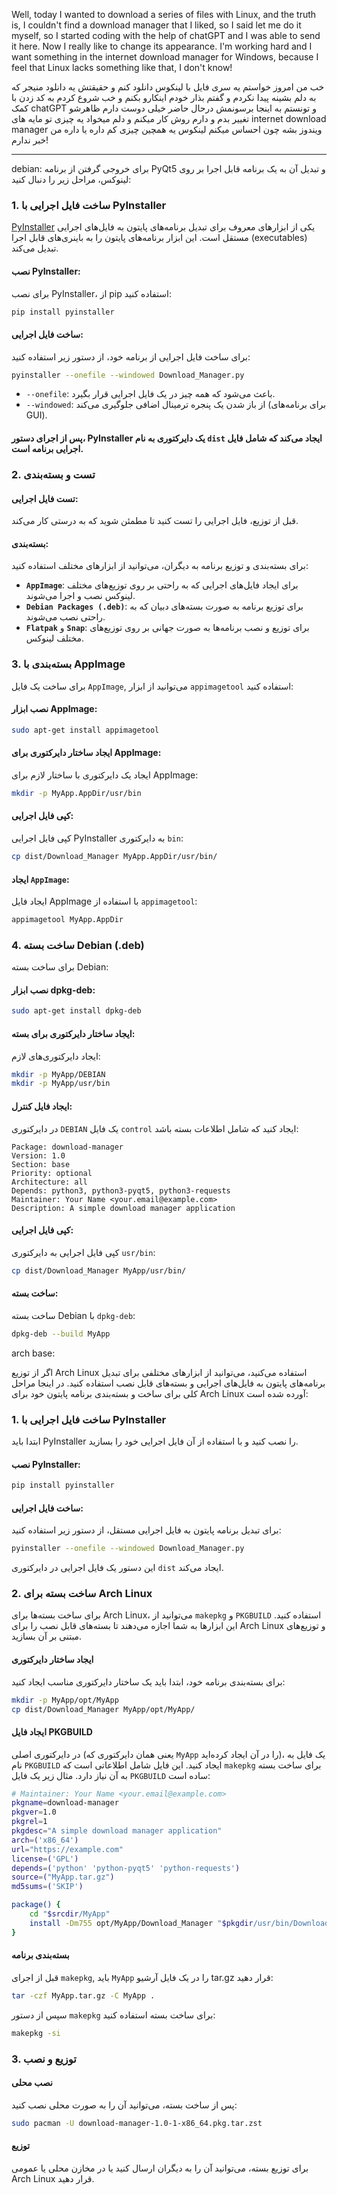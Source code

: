 Well, today I wanted to download a series of files with Linux,
and the truth is, I couldn't find a download manager that I liked, 
so I said let me do it myself, so I started coding with the help of 
chatGPT and I was able to send it here. Now I really like to change 
its appearance. I'm working hard and I want something in the internet
download manager for Windows, because I feel that Linux lacks something 
like that, I don't know!


خب من امروز خواستم یه سری 
فایل با لینکوس دانلود کنم و حقیقتش یه دانلود منیجر که به دلم بشینه پیدا
نکردم و گفتم بذار خودم اینکارو بکنم و خب شروع کردم به کد زدن با کمک 
chatGPT و تونستم به اینجا برسونمش درحال حاضر خیلی دوست دارم ظاهرشو 
تغییر بدم و دارم روش کار میکنم و دلم میخواد یه چیزی تو مایه های 
internet download manager ویندوز بشه چون احساس میکنم لینکوس یه
همچین چیزی کم داره یا داره من خبر ندارم! 

__________________________________________________________________________________________________
debian:
برای خروجی گرفتن از برنامه PyQt5 و تبدیل آن به یک برنامه قابل اجرا بر روی لینوکس، مراحل زیر را دنبال کنید:

### 1. **ساخت فایل اجرایی با PyInstaller**

[PyInstaller](https://www.pyinstaller.org/) یکی از ابزارهای معروف برای تبدیل برنامه‌های پایتون به فایل‌های اجرایی مستقل است. این ابزار برنامه‌های پایتون را به باینری‌های قابل اجرا (executables) تبدیل می‌کند.

#### نصب PyInstaller:
برای نصب PyInstaller، از pip استفاده کنید:

```bash
pip install pyinstaller
```

#### ساخت فایل اجرایی:
برای ساخت فایل اجرایی از برنامه خود، از دستور زیر استفاده کنید:

```bash
pyinstaller --onefile --windowed Download_Manager.py
```

- `--onefile`: باعث می‌شود که همه چیز در یک فایل اجرایی قرار بگیرد.
- `--windowed`: از باز شدن یک پنجره ترمینال اضافی جلوگیری می‌کند (برای برنامه‌های GUI).

#### پس از اجرای دستور، PyInstaller یک دایرکتوری به نام `dist` ایجاد می‌کند که شامل فایل اجرایی برنامه است.

### 2. **تست و بسته‌بندی**

#### تست فایل اجرایی:
قبل از توزیع، فایل اجرایی را تست کنید تا مطمئن شوید که به درستی کار می‌کند.

#### بسته‌بندی:
برای بسته‌بندی و توزیع برنامه به دیگران، می‌توانید از ابزارهای مختلف استفاده کنید:

- **`AppImage`**: برای ایجاد فایل‌های اجرایی که به راحتی بر روی توزیع‌های مختلف لینوکس نصب و اجرا می‌شوند.
- **`Debian Packages (.deb)`**: برای توزیع برنامه به صورت بسته‌های دبیان که به راحتی نصب می‌شوند.
- **`Flatpak`** و **`Snap`**: برای توزیع و نصب برنامه‌ها به صورت جهانی بر روی توزیع‌های مختلف لینوکس.

### 3. **بسته‌بندی با AppImage**

برای ساخت یک فایل `AppImage`, می‌توانید از ابزار `appimagetool` استفاده کنید:

#### نصب ابزار AppImage:
```bash
sudo apt-get install appimagetool
```

#### ایجاد ساختار دایرکتوری برای AppImage:
ایجاد یک دایرکتوری با ساختار لازم برای AppImage:
```bash
mkdir -p MyApp.AppDir/usr/bin
```

#### کپی فایل اجرایی:
کپی فایل اجرایی PyInstaller به دایرکتوری `bin`:
```bash
cp dist/Download_Manager MyApp.AppDir/usr/bin/
```

#### ایجاد `AppImage`:
ایجاد فایل AppImage با استفاده از `appimagetool`:
```bash
appimagetool MyApp.AppDir
```

### 4. **ساخت بسته Debian (.deb)**

برای ساخت بسته Debian:

#### نصب ابزار dpkg-deb:
```bash
sudo apt-get install dpkg-deb
```

#### ایجاد ساختار دایرکتوری برای بسته:
ایجاد دایرکتوری‌های لازم:
```bash
mkdir -p MyApp/DEBIAN
mkdir -p MyApp/usr/bin
```

#### ایجاد فایل کنترل:
در دایرکتوری `DEBIAN` یک فایل `control` ایجاد کنید که شامل اطلاعات بسته باشد:
```plaintext
Package: download-manager
Version: 1.0
Section: base
Priority: optional
Architecture: all
Depends: python3, python3-pyqt5, python3-requests
Maintainer: Your Name <your.email@example.com>
Description: A simple download manager application
```

#### کپی فایل اجرایی:
کپی فایل اجرایی به دایرکتوری `usr/bin`:
```bash
cp dist/Download_Manager MyApp/usr/bin/
```

#### ساخت بسته:
ساخت بسته Debian با `dpkg-deb`:
```bash
dpkg-deb --build MyApp
```


arch base:

اگر از توزیع Arch Linux استفاده می‌کنید، می‌توانید از ابزارهای مختلفی برای تبدیل برنامه‌های پایتون به فایل‌های اجرایی و بسته‌های قابل نصب استفاده کنید. در اینجا مراحل کلی برای ساخت و بسته‌بندی برنامه پایتون خود برای Arch Linux آورده شده است:

### 1. **ساخت فایل اجرایی با PyInstaller**

ابتدا باید PyInstaller را نصب کنید و با استفاده از آن فایل اجرایی خود را بسازید.

#### نصب PyInstaller:
```bash
pip install pyinstaller
```

#### ساخت فایل اجرایی:
برای تبدیل برنامه پایتون به فایل اجرایی مستقل، از دستور زیر استفاده کنید:

```bash
pyinstaller --onefile --windowed Download_Manager.py
```

این دستور یک فایل اجرایی در دایرکتوری `dist` ایجاد می‌کند.

### 2. **ساخت بسته برای Arch Linux**

برای ساخت بسته‌ها برای Arch Linux، می‌توانید از `makepkg` و `PKGBUILD` استفاده کنید. این ابزارها به شما اجازه می‌دهند تا بسته‌های قابل نصب را برای Arch Linux و توزیع‌های مبتنی بر آن بسازید.

#### ایجاد ساختار دایرکتوری

برای بسته‌بندی برنامه خود، ابتدا باید یک ساختار دایرکتوری مناسب ایجاد کنید:

```bash
mkdir -p MyApp/opt/MyApp
cp dist/Download_Manager MyApp/opt/MyApp/
```

#### ایجاد فایل PKGBUILD

در دایرکتوری اصلی (یعنی همان دایرکتوری که `MyApp` را در آن ایجاد کرده‌اید)، یک فایل به نام `PKGBUILD` ایجاد کنید. این فایل شامل اطلاعاتی است که `makepkg` برای ساخت بسته به آن نیاز دارد. مثال زیر یک فایل `PKGBUILD` ساده است:

```bash
# Maintainer: Your Name <your.email@example.com>
pkgname=download-manager
pkgver=1.0
pkgrel=1
pkgdesc="A simple download manager application"
arch=('x86_64')
url="https://example.com"
license=('GPL')
depends=('python' 'python-pyqt5' 'python-requests')
source=("MyApp.tar.gz")
md5sums=('SKIP')

package() {
    cd "$srcdir/MyApp"
    install -Dm755 opt/MyApp/Download_Manager "$pkgdir/usr/bin/Download_Manager"
}
```

#### بسته‌بندی برنامه

قبل از اجرای `makepkg`, باید `MyApp` را در یک فایل آرشیو tar.gz قرار دهید:

```bash
tar -czf MyApp.tar.gz -C MyApp .
```

سپس از دستور `makepkg` برای ساخت بسته استفاده کنید:

```bash
makepkg -si
```

### 3. **توزیع و نصب**

#### نصب محلی

پس از ساخت بسته، می‌توانید آن را به صورت محلی نصب کنید:

```bash
sudo pacman -U download-manager-1.0-1-x86_64.pkg.tar.zst
```

#### توزیع

برای توزیع بسته، می‌توانید آن را به دیگران ارسال کنید یا در مخازن محلی یا عمومی Arch Linux قرار دهید.


